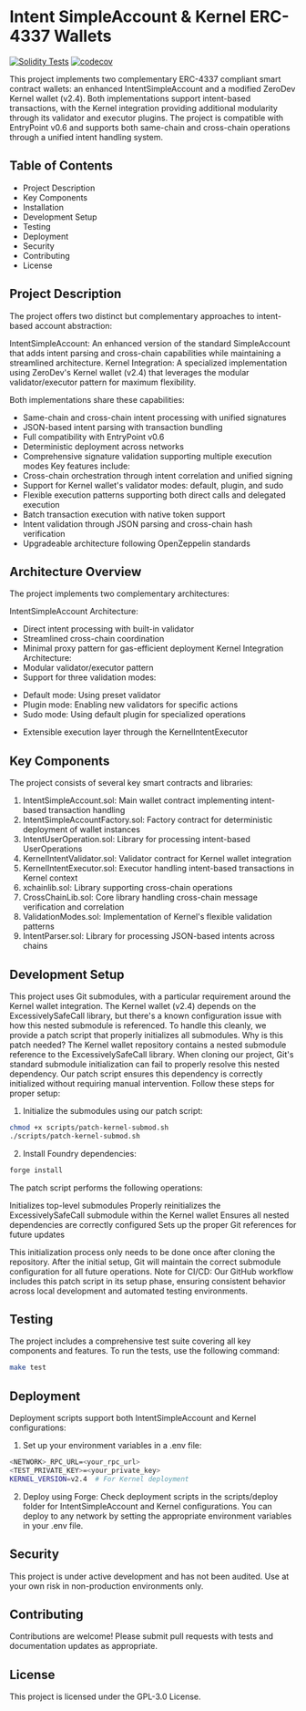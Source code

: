 # Intent SimpleAccount & Kernel ERC-4337 Wallets

[![Solidity Tests](https://github.com/blndgs/intentaccounts/actions/workflows/tests.yml/badge.svg)](https://github.com/blndgs/intentaccounts/actions/workflows/tests.yml)
[![codecov](https://codecov.io/gh/blndgs/intentaccounts/graph/badge.svg?token=VD1LK6PXWT)](https://codecov.io/gh/blndgs/intentaccounts)

This project implements two complementary ERC-4337 compliant smart contract wallets: an enhanced IntentSimpleAccount and a modified ZeroDev Kernel wallet (v2.4). Both implementations support intent-based transactions, with the Kernel integration providing additional modularity through its validator and executor plugins. The project is compatible with EntryPoint v0.6 and supports both same-chain and cross-chain operations through a unified intent handling system.

## Table of Contents
- Project Description
- Key Components
- Installation
- Development Setup
- Testing
- Deployment
- Security
- Contributing
- License

## Project Description
The project offers two distinct but complementary approaches to intent-based account abstraction:

IntentSimpleAccount: An enhanced version of the standard SimpleAccount that adds intent parsing and cross-chain capabilities while maintaining a streamlined architecture.
Kernel Integration: A specialized implementation using ZeroDev's Kernel wallet (v2.4) that leverages the modular validator/executor pattern for maximum flexibility.

Both implementations share these capabilities:
- Same-chain and cross-chain intent processing with unified signatures
- JSON-based intent parsing with transaction bundling
- Full compatibility with EntryPoint v0.6
- Deterministic deployment across networks
- Comprehensive signature validation supporting multiple execution modes
Key features include:
- Cross-chain orchestration through intent correlation and unified signing
- Support for Kernel wallet's validator modes: default, plugin, and sudo
- Flexible execution patterns supporting both direct calls and delegated execution
- Batch transaction execution with native token support
- Intent validation through JSON parsing and cross-chain hash verification
- Upgradeable architecture following OpenZeppelin standards
## Architecture Overview
The project implements two complementary architectures:

IntentSimpleAccount Architecture:
- Direct intent processing with built-in validator
- Streamlined cross-chain coordination
- Minimal proxy pattern for gas-efficient deployment
Kernel Integration Architecture:
- Modular validator/executor pattern
- Support for three validation modes:
* Default mode: Using preset validator
* Plugin mode: Enabling new validators for specific actions
* Sudo mode: Using default plugin for specialized operations
- Extensible execution layer through the KernelIntentExecutor

## Key Components
The project consists of several key smart contracts and libraries:
1. IntentSimpleAccount.sol: Main wallet contract implementing intent-based transaction handling
2. IntentSimpleAccountFactory.sol: Factory contract for deterministic deployment of wallet instances
3. IntentUserOperation.sol: Library for processing intent-based UserOperations
4. KernelIntentValidator.sol: Validator contract for Kernel wallet integration
5. KernelIntentExecutor.sol: Executor handling intent-based transactions in Kernel context
6. xchainlib.sol: Library supporting cross-chain operations
7. CrossChainLib.sol: Core library handling cross-chain message verification and correlation
8. ValidationModes.sol: Implementation of Kernel's flexible validation patterns
9. IntentParser.sol: Library for processing JSON-based intents across chains

## Development Setup
This project uses Git submodules, with a particular requirement around the Kernel wallet integration. The Kernel wallet (v2.4) depends on the ExcessivelySafeCall library, but there's a known configuration issue with how this nested submodule is referenced. To handle this cleanly, we provide a patch script that properly initializes all submodules.
Why is this patch needed?
The Kernel wallet repository contains a nested submodule reference to the ExcessivelySafeCall library. When cloning our project, Git's standard submodule initialization can fail to properly resolve this nested dependency. Our patch script ensures this dependency is correctly initialized without requiring manual intervention.
Follow these steps for proper setup:
1. Initialize the submodules using our patch script:
```bash
chmod +x scripts/patch-kernel-submod.sh
./scripts/patch-kernel-submod.sh
```
2. Install Foundry dependencies:
```bash
forge install
```
The patch script performs the following operations:

Initializes top-level submodules
Properly reinitializes the ExcessivelySafeCall submodule within the Kernel wallet
Ensures all nested dependencies are correctly configured
Sets up the proper Git references for future updates

This initialization process only needs to be done once after cloning the repository. After the initial setup, Git will maintain the correct submodule configuration for all future operations.
Note for CI/CD: Our GitHub workflow includes this patch script in its setup phase, ensuring consistent behavior across local development and automated testing environments.

## Testing
The project includes a comprehensive test suite covering all key components and features. To run the tests, use the following command:
```bash
make test
```

## Deployment
Deployment scripts support both IntentSimpleAccount and Kernel configurations:
1. Set up your environment variables in a .env file:
```bash
<NETWORK>_RPC_URL=<your_rpc_url>
<TEST_PRIVATE_KEY>=<your_private_key>
KERNEL_VERSION=v2.4  # For Kernel deployment
```
2. Deploy using Forge:
Check deployment scripts in the scripts/deploy folder for IntentSimpleAccount and Kernel configurations. You can deploy to any network by setting the appropriate environment variables in your .env file.

## Security
This project is under active development and has not been audited. Use at your own risk in non-production environments only.
## Contributing
Contributions are welcome! Please submit pull requests with tests and documentation updates as appropriate.
## License
This project is licensed under the GPL-3.0 License.